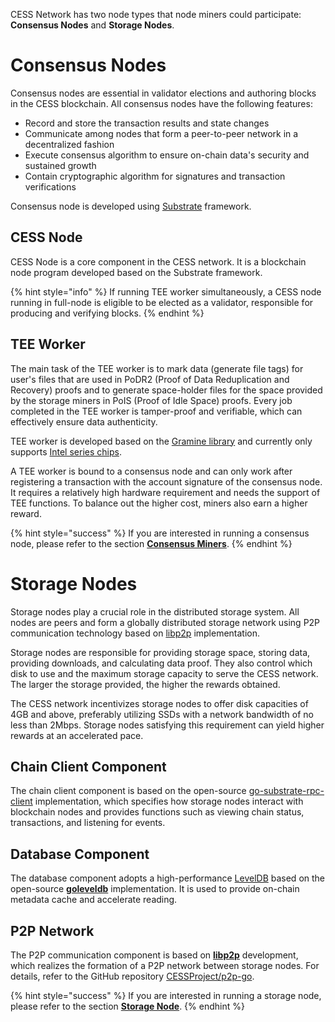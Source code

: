 CESS Network has two node types that node miners could participate: **Consensus Nodes** and **Storage Nodes**.

# Consensus Nodes

Consensus nodes are essential in validator elections and authoring blocks in the CESS blockchain. All consensus nodes have the following features:

- Record and store the transaction results and state changes
- Communicate among nodes that form a peer-to-peer network in a decentralized fashion
- Execute consensus algorithm to ensure on-chain data's security and sustained growth
- Contain cryptographic algorithm for signatures and transaction verifications

Consensus node is developed using [Substrate](https://substrate.io/) framework.

## CESS Node

CESS Node is a core component in the CESS network. It is a blockchain node program developed based on the Substrate framework.

{% hint style="info" %}
If running TEE worker simultaneously, a CESS node running in full-node is eligible to be elected as a validator, responsible for producing and verifying blocks.
{% endhint %}

## TEE Worker

The main task of the TEE worker is to mark data (generate file tags) for user's files that are used in PoDR2 (Proof of Data Reduplication and Recovery) proofs and to generate space-holder files for the space provided by the storage miners in PoIS (Proof of Idle Space) proofs. Every job completed in the TEE worker is tamper-proof and verifiable, which can effectively ensure data authenticity.

TEE worker is developed based on the [Gramine library](https://gramineproject.io/) and currently only supports [Intel series chips](https://www.intel.com/content/www/us/en/developer/articles/tool/intel-trusted-execution-technology.html).

A TEE worker is bound to a consensus node and can only work after registering a transaction with the account signature of the consensus node. It requires a relatively high hardware requirement and needs the support of TEE functions. To balance out the higher cost, miners also earn a higher reward.

{% hint style="success" %}
If you are interested in running a consensus node, please refer to the section [**Consensus Miners**](consensus-miner/).
{% endhint %}

# Storage Nodes

Storage nodes play a crucial role in the distributed storage system. All nodes are peers and form a globally distributed storage network using P2P communication technology based on [libp2p](https://github.com/libp2p/go-libp2p) implementation.

Storage nodes are responsible for providing storage space, storing data, providing downloads, and calculating data proof. They also control which disk to use and the maximum storage capacity to serve the CESS network. The larger the storage provided, the higher the rewards obtained.

The CESS network incentivizes storage nodes to offer disk capacities of 4GB and above, preferably utilizing SSDs with a network bandwidth of no less than 2Mbps. Storage nodes satisfying this requirement can yield higher rewards at an accelerated pace.

## Chain Client Component

The chain client component is based on the open-source [go-substrate-rpc-client](https://github.com/centrifuge/go-substrate-rpc-client) implementation, which specifies how storage nodes interact with blockchain nodes and provides functions such as viewing chain status, transactions, and listening for events.

## Database Component

The database component adopts a high-performance [LevelDB](https://en.wikipedia.org/wiki/LevelDB) based on the open-source [**goleveldb**](https://github.com/syndtr/goleveldb) implementation. It is used to provide on-chain metadata cache and accelerate reading.

## P2P Network

The P2P communication component is based on [**libp2p**](https://libp2p.io/) development, which realizes the formation of a P2P network between storage nodes. For details, refer to the GitHub repository [CESSProject/p2p-go](https://github.com/CESSProject/p2p-go).

{% hint style="success" %}
If you are interested in running a storage node, please refer to the section [**Storage Node**](storage-miner/).
{% endhint %}
